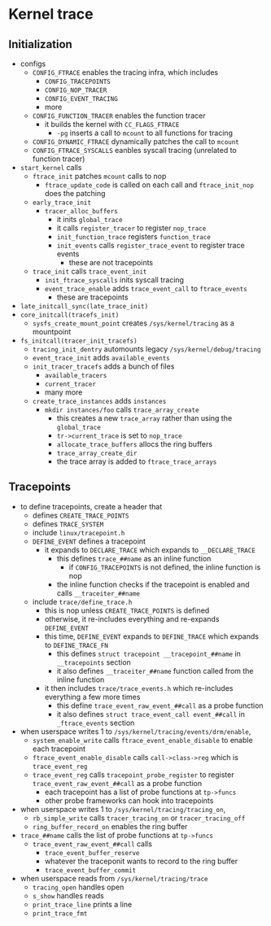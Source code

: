 Kernel trace
============

## Initialization

- configs
  - `CONFIG_FTRACE` enables the tracing infra, which includes
    - `CONFIG_TRACEPOINTS`
    - `CONFIG_NOP_TRACER`
    - `CONFIG_EVENT_TRACING`
    - more
  - `CONFIG_FUNCTION_TRACER` enables the function tracer
    - it builds the kernel with `CC_FLAGS_FTRACE`
      - `-pg` inserts a call to `mcount` to all functions for tracing
  - `CONFIG_DYNAMIC_FTRACE` dynamically patches the call to `mcount`
  - `CONFIG_FTRACE_SYSCALLS` eanbles syscall tracing (unrelated to function
    tracer)
- `start_kernel` calls
  - `ftrace_init` patches `mcount` calls to nop
    - `ftrace_update_code` is called on each call and `ftrace_init_nop` does
      the patching
  - `early_trace_init`
    - `tracer_alloc_buffers`
      - it inits `global_trace`
      - it calls `register_tracer` to register `nop_trace`
      - `init_function_trace` registers `function_trace`
      - `init_events` calls `register_trace_event` to register trace events
        - these are not tracepoints
  - `trace_init` calls `trace_event_init`
    - `init_ftrace_syscalls` inits syscall tracing
    - `event_trace_enable` adds `trace_event_call` to `ftrace_events`
      - these are tracepoints
- `late_initcall_sync(late_trace_init)`
- `core_initcall(tracefs_init)`
  - `sysfs_create_mount_point` creates `/sys/kernel/tracing` as a mountpoint
- `fs_initcall(tracer_init_tracefs)`
  - `tracing_init_dentry` automounts legacy `/sys/kernel/debug/tracing`
  - `event_trace_init` adds `available_events`
  - `init_tracer_tracefs` adds a bunch of files
    - `available_tracers`
    - `current_tracer`
    - many more
  - `create_trace_instances` adds `instances`
    - `mkdir instances/foo` calls `trace_array_create`
      - this creates a new `trace_array` rather than using the `global_trace`
      - `tr->current_trace` is set to `nop_trace`
      - `allocate_trace_buffers` allocs the ring buffers
      - `trace_array_create_dir`
      - the trace array is added to `ftrace_trace_arrays`

## Tracepoints

- to define tracepoints, create a header that
  - defines `CREATE_TRACE_POINTS`
  - defines `TRACE_SYSTEM`
  - include `linux/tracepoint.h`  
  - `DEFINE_EVENT` defines a tracepoint
    - it expands to `DECLARE_TRACE` which expands to `__DECLARE_TRACE`
      - this defines `trace_##name` as an inline function
        - if `CONFIG_TRACEPOINTS` is not defined, the inline function is nop
      - the inline function checks if the tracepoint is enabled and calls
        `__traceiter_##name`
  - include `trace/define_trace.h`
    - this is nop unless `CREATE_TRACE_POINTS` is defined
    - otherwise, it re-includes everything and re-expands `DEFINE_EVENT`
    - this time, `DEFINE_EVENT` expands to `DEFINE_TRACE` which expands to
      `DEFINE_TRACE_FN`
      - this defines `struct tracepoint __tracepoint_##name` in
        `__tracepoints` section
      - it also defines `__traceiter_##name` function called from the inline
        function
    - it then includes `trace/trace_events.h` which re-includes everything a
      few more times
      - this define `trace_event_raw_event_##call` as a probe function
      - it also defines `struct trace_event_call event_##call` in
        `_ftrace_events` section
- when userspace writes 1 to `/sys/kernel/tracing/events/drm/enable`,
  - `system_enable_write` calls `ftrace_event_enable_disable` to enable each
    tracepoint
  - `ftrace_event_enable_disable` calls `call->class->reg` which is
    `trace_event_reg`
  - `trace_event_reg` calls `tracepoint_probe_register` to register
    `trace_event_raw_event_##call` as a probe function
    - each tracepoint has a list of probe functions at `tp->funcs`
    - other probe frameworks can hook into tracepoints
- when userspace writes 1 to `/sys/kernel/tracing/tracing_on`,
  - `rb_simple_write` calls `tracer_tracing_on` or `tracer_tracing_off`
  - `ring_buffer_record_on` enables the ring buffer
- `trace_##name` calls the list of probe functions at `tp->funcs`
  - `trace_event_raw_event_##call` calls
    - `trace_event_buffer_reserve`
    - whatever the traceponit wants to record to the ring buffer
    - `trace_event_buffer_commit`
- when userspace reads from `/sys/kernel/tracing/trace`
  - `tracing_open` handles open
  - `s_show` handles reads
  - `print_trace_line` prints a line
  - `print_trace_fmt`
